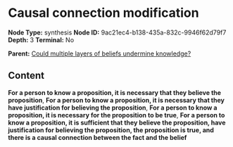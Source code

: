 # Causal connection modification

**Node Type:** synthesis
**Node ID:** 9ac21ec4-b138-435a-832c-9946f62d79f7
**Depth:** 3
**Terminal:** No

**Parent:** [Could multiple layers of beliefs undermine knowledge?](could-multiple-layers-of-beliefs-undermine-knowledge.md)

## Content

**For a person to know a proposition, it is necessary that they believe the proposition**, **For a person to know a proposition, it is necessary that they have justification for believing the proposition**, **For a person to know a proposition, it is necessary for the proposition to be true**, **For a person to know a proposition, it is sufficient that they believe the proposition, have justification for believing the proposition, the proposition is true, and there is a causal connection between the fact and the belief**
